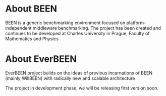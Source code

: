 # About BEEN

BEEN is a generic benchmarking environment focused on platform-independent middleware benchmarking. The project
has been created and continues to be developed at Charles University in Prague, Faculty of Mathematics and Physics


# About EverBEEN

EverBEEN project builds on the ideas of previous incarnations of BEEN (mainly WillBEEN) with radically new and scalable
architecture


The project in development phase, we will be releasing first version soon.

